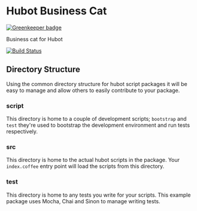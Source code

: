 # Hubot Business Cat

[![Greenkeeper badge](https://badges.greenkeeper.io/cmckni3/hubot-business-cat.svg)](https://greenkeeper.io/)

Business cat for Hubot

[![Build Status](https://travis-ci.org/cmckni3/hubot-business-cat.png)](https://travis-ci.org/cmckni3/hubot-business-cat.svg?branch=master)

## Directory Structure

Using the common directory structure for hubot script packages it will be easy
to manage and allow others to easily contribute to your package.

### script

This directory is home to a couple of development scripts; `bootstrap` and `test`
they're used to bootstrap the development environment and run tests
respectively.

### src

This directory is home to the actual hubot scripts in the package. Your
`index.coffee` entry point will load the scripts from this directory.

### test

This directory is home to any tests you write for your scripts. This example
package uses Mocha, Chai and Sinon to manage writing tests.
